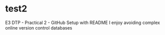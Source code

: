 # test2
E3 DTP - Practical 2 - GitHub Setup with README
I enjoy avoiding complex online version control databases
